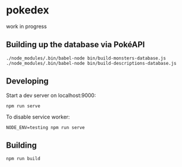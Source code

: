 pokedex
====

work in progress

Building up the database via PokéAPI
-----

```
./node_modules/.bin/babel-node bin/build-monsters-database.js
./node_modules/.bin/babel-node bin/build-descriptions-database.js
```

Developing
----

Start a dev server on localhost:9000:

    npm run serve

To disable service worker:

    NODE_ENV=testing npm run serve

Building
---

    npm run build
